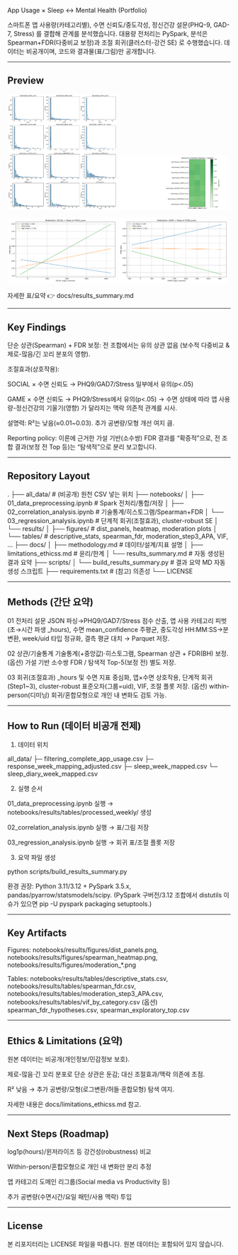 App Usage × Sleep ↔ Mental Health (Portfolio)

스마트폰 앱 사용량(카테고리별), 수면 신뢰도/중도각성, 정신건강 설문(PHQ-9, GAD-7, Stress) 를 결합해 관계를 분석했습니다.
대용량 전처리는 PySpark, 분석은 Spearman+FDR(다중비교 보정)과 조절 회귀(클러스터-강건 SE) 로 수행했습니다.
데이터는 비공개이며, 코드와 결과물(표/그림)만 공개합니다.

---

## Preview

<p float="left"> <img src="notebooks/results/figures/dist_panels.png" width="49%" /> <img src="notebooks/results/figures/spearman_heatmap.png" width="49%" /> </p> <p float="left"> <img src="notebooks/results/figures/moderation_SOCIAL_PHQ9_score.png" width="49%" /> <img src="notebooks/results/figures/moderation_GAME_PHQ9_score.png" width="49%" /> </p>

자세한 표/요약 👉 docs/results_summary.md

---

## Key Findings

단순 상관(Spearman) + FDR 보정: 전 조합에서는 유의 상관 없음 (보수적 다중비교 & 제로-많음/긴 꼬리 분포의 영향).

조절효과(상호작용):

SOCIAL × 수면 신뢰도 → PHQ9/GAD7/Stress 일부에서 유의(p<.05)

GAME × 수면 신뢰도 → PHQ9/Stress에서 유의(p<.05)
→ 수면 상태에 따라 앱 사용량-정신건강의 기울기(영향) 가 달라지는 맥락 의존적 관계를 시사.

설명력: R²는 낮음(≈0.01~0.03). 추가 공변량/모형 개선 여지 큼.

Reporting policy: 이론에 근거한 가설 기반(소수쌍) FDR 결과를 “확증적”으로, 전 조합 결과(보정 전 Top 등)는 “탐색적”으로 분리 보고합니다.

---

## Repository Layout
.
├── all_data/                         # (비공개) 원천 CSV 넣는 위치
├── notebooks/
│   ├── 01_data_preprocessing.ipynb   # Spark 전처리/통합/저장
│   ├── 02_correlation_analysis.ipynb # 기술통계/히스토그램/Spearman+FDR
│   └── 03_regression_analysis.ipynb  # 단계적 회귀(조절효과), cluster-robust SE
│   └── results/
│       ├── figures/                  # dist_panels, heatmap, moderation plots
│       └── tables/                   # descriptive_stats, spearman_fdr, moderation_step3_APA, VIF, …
├── docs/
│   ├── methodology.md                # 데이터/설계/지표 설명
│   ├── limitations_ethicss.md        # 윤리/한계
│   └── results_summary.md            # 자동 생성된 결과 요약
├── scripts/
│   └── build_results_summary.py      # 결과 요약 MD 자동 생성 스크립트
├── requirements.txt                  # (참고) 의존성
└── LICENSE

---

## Methods (간단 요약)

01 전처리
설문 JSON 파싱→PHQ9/GAD7/Stress 점수 산출, 앱 사용 카테고리 피벗(초→시간 파생 _hours),
수면 mean_confidence 주평균, 중도각성 HH:MM:SS→분 변환,
week/uid 타입 정규화, 결측 평균 대치 → Parquet 저장.

02 상관/기술통계
기술통계(+중앙값)·히스토그램, Spearman 상관 + FDR(BH) 보정.
(옵션) 가설 기반 소수쌍 FDR / 탐색적 Top-5(보정 전) 별도 저장.

03 회귀(조절효과)
_hours 및 수면 지표 중심화, 앱×수면 상호작용, 단계적 회귀(Step1~3),
cluster-robust 표준오차(그룹=uid), VIF, 조절 플롯 저장.
(옵션) within-person(디미닝) 회귀/혼합모형으로 개인 내 변화도 검토 가능.

---

## How to Run (데이터 비공개 전제)


1. 데이터 위치

all_data/
├─ filtering_complete_app_usage.csv
├─ response_week_mapping_adjusted.csv
├─ sleep_week_mapped.csv
└─ sleep_diary_week_mapped.csv


2. 실행 순서

01_data_preprocessing.ipynb 실행 → notebooks/results/tables/processed_weekly/ 생성

02_correlation_analysis.ipynb 실행 → 표/그림 저장

03_regression_analysis.ipynb 실행 → 회귀 표/조절 플롯 저장

3. 요약 파일 생성

python scripts/build_results_summary.py


환경 권장: Python 3.11/3.12 + PySpark 3.5.x, pandas/pyarrow/statsmodels/scipy.
(PySpark 구버전/3.12 조합에서 distutils 이슈가 있으면 pip -U pyspark packaging setuptools.)

---

##  Key Artifacts

Figures:
notebooks/results/figures/dist_panels.png,
notebooks/results/figures/spearman_heatmap.png,
notebooks/results/figures/moderation_*.png

Tables:
notebooks/results/tables/descriptive_stats.csv,
notebooks/results/tables/spearman_fdr.csv,
notebooks/results/tables/moderation_step3_APA.csv,
notebooks/results/tables/vif_by_category.csv
(옵션) spearman_fdr_hypotheses.csv, spearman_exploratory_top.csv

---

## Ethics & Limitations (요약)

원본 데이터는 비공개(개인정보/민감정보 보호).

제로-많음·긴 꼬리 분포로 단순 상관은 둔감; 대신 조절효과/맥락 의존에 초점.

R² 낮음 → 추가 공변량/모형(로그변환/허들·혼합모형) 탐색 여지.

자세한 내용은 docs/limitations_ethicss.md
 참고.

---

## Next Steps (Roadmap)

log1p(hours)/윈저라이즈 등 강건성(robustness) 비교

Within-person/혼합모형으로 개인 내 변화만 분리 추정

앱 카테고리 도메인 리그룹(Social media vs Productivity 등)

추가 공변량(수면시간/요일 패턴/사용 맥락) 투입

---

## License

본 리포지터리는 LICENSE 파일을 따릅니다. 원본 데이터는 포함되어 있지 않습니다.